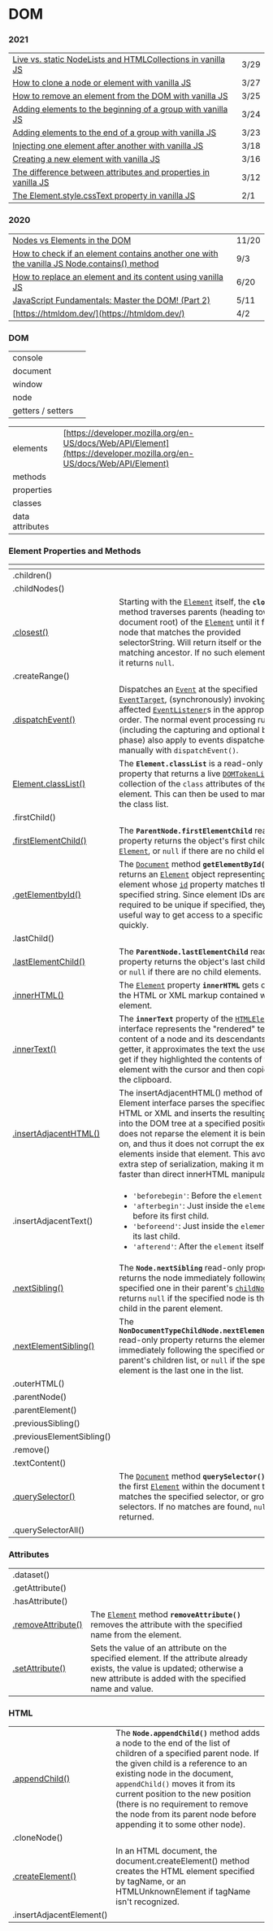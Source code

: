 # DOM

### 2021

|  |  |
| :--- | :--- |
| [Live vs. static NodeLists and HTMLCollections in vanilla JS](https://gomakethings.com/live-vs.-static-nodelists-and-htmlcollections-in-vanilla-js/) | 3/29 |
| [How to clone a node or element with vanilla JS](https://gomakethings.com/how-to-clone-a-node-or-element-with-vanilla-js/) | 3/27 |
| [How to remove an element from the DOM with vanilla JS](https://gomakethings.com/how-to-remove-an-element-from-the-dom-with-vanilla-js/) | 3/25 |
| [Adding elements to the beginning of a group with vanilla JS](https://gomakethings.com/adding-elements-to-the-beginning-of-a-group-with-vanilla-js/) | 3/24 |
| [Adding elements to the end of a group with vanilla JS](https://gomakethings.com/adding-elements-to-the-end-of-a-group-with-vanilla-js/) | 3/23 |
| [Injecting one element after another with vanilla JS](https://gomakethings.com/injecting-one-element-after-another-with-vanilla-js/) | 3/18 |
| [Creating a new element with vanilla JS](https://gomakethings.com/creating-a-new-element-with-vanilla-js/) | 3/16 |
| [The difference between attributes and properties in vanilla JS](https://gomakethings.com/the-difference-between-attributes-and-properties-in-vanilla-js/) | 3/12 |
| [The Element.style.cssText property in vanilla JS](https://gomakethings.com/the-element.style.csstext-property-in-vanilla-js/) | 2/1 |

### 2020

|  |  |
| :--- | :--- |
| [Nodes vs Elements in the DOM](https://medium.com/@issabmsangare/nodes-vs-elements-in-the-dom-1865885d0b9b#:~:text=An%20element%20is%20a%20specific,are%20one%20type%20of%20node.) | 11/20 |
| [How to check if an element contains another one with the vanilla JS Node.contains\(\) method](https://gomakethings.com/how-to-check-if-an-element-contains-another-one-with-the-vanilla-js-node.contains-method/?mc_cid=8a49ef3986&mc_eid=[UNIQID]) | 9/3 |
| [How to replace an element and its content using vanilla JS](https://gomakethings.com/how-to-replace-an-element-and-its-content-using-vanilla-js/?mc_cid=a31a2cd0aa&mc_eid=[UNIQID]) | 6/20 |
| [JavaScript Fundamentals: Master the DOM! \(Part 2\)](https://medium.com/@timothyrobards/javascript-fundamentals-master-the-dom-part-2-bef36405598e) | 5/11 |
| [https://htmldom.dev/](https://htmldom.dev/) | 4/2 |

### DOM

|  |  |
| :--- | :--- |
| console |  |
| document |  |
| window |  |
| node |  |
| getters / setters |  |

|  |  |
| :--- | :--- |
| elements | [https://developer.mozilla.org/en-US/docs/Web/API/Element](https://developer.mozilla.org/en-US/docs/Web/API/Element) |
| methods |  |
| properties |  |
| classes |  |
| data attributes |  |

### Element Properties and Methods

<table>
  <thead>
    <tr>
      <th style="text-align:left"></th>
      <th style="text-align:left"></th>
    </tr>
  </thead>
  <tbody>
    <tr>
      <td style="text-align:left">.children()</td>
      <td style="text-align:left"></td>
    </tr>
    <tr>
      <td style="text-align:left">.childNodes()</td>
      <td style="text-align:left"></td>
    </tr>
    <tr>
      <td style="text-align:left"><a href="https://developer.mozilla.org/en-US/docs/Web/API/Element/closest">.closest()</a>
      </td>
      <td style="text-align:left">Starting with the <a href="https://developer.mozilla.org/en-US/docs/Web/API/Element"><code>Element</code></a> itself,
        the <b><code>closest()</code></b> method traverses parents (heading toward
        the document root) of the <a href="https://developer.mozilla.org/en-US/docs/Web/API/Element"><code>Element</code></a> until
        it finds a node that matches the provided selectorString. Will return itself
        or the matching ancestor. If no such element exists, it returns <code>null</code>.</td>
    </tr>
    <tr>
      <td style="text-align:left">.createRange()</td>
      <td style="text-align:left"></td>
    </tr>
    <tr>
      <td style="text-align:left"><a href="https://developer.mozilla.org/en-US/docs/Web/API/EventTarget/dispatchEvent">.dispatchEvent()</a>
      </td>
      <td style="text-align:left">Dispatches an <a href="https://developer.mozilla.org/en-US/docs/Web/API/Event"><code>Event</code></a> at
        the specified <a href="https://developer.mozilla.org/en-US/docs/Web/API/EventTarget"><code>EventTarget</code></a>,
        (synchronously) invoking the affected <a href="https://developer.mozilla.org/en-US/docs/Web/API/EventListener"><code>EventListener</code></a>s
        in the appropriate order. The normal event processing rules (including
        the capturing and optional bubbling phase) also apply to events dispatched
        manually with <code>dispatchEvent()</code>.</td>
    </tr>
    <tr>
      <td style="text-align:left"><a href="https://developer.mozilla.org/en-US/docs/Web/API/Element/classList">Element.classList()</a>
      </td>
      <td style="text-align:left">The <b><code>Element.classList</code></b> is a read-only property that returns
        a live <a href="https://developer.mozilla.org/en-US/docs/Web/API/DOMTokenList"><code>DOMTokenList</code></a> collection
        of the <code>class</code> attributes of the element. This can then be used
        to manipulate the class list.</td>
    </tr>
    <tr>
      <td style="text-align:left">.firstChild()</td>
      <td style="text-align:left"></td>
    </tr>
    <tr>
      <td style="text-align:left"><a href="https://developer.mozilla.org/en-US/docs/Web/API/ParentNode/firstElementChild">.firstElementChild()</a>
      </td>
      <td style="text-align:left">The <b><code>ParentNode.firstElementChild</code></b> read-only property
        returns the object&apos;s first child <a href="https://developer.mozilla.org/en-US/docs/Web/API/Element"><code>Element</code></a>,
        or <code>null</code> if there are no child elements.</td>
    </tr>
    <tr>
      <td style="text-align:left"><a href="https://developer.mozilla.org/en-US/docs/Web/API/Document/getElementById">.getElementbyId()</a>
      </td>
      <td style="text-align:left">The <a href="https://developer.mozilla.org/en-US/docs/Web/API/Document"><code>Document</code></a> method <b><code>getElementById()</code></b> returns
        an <a href="https://developer.mozilla.org/en-US/docs/Web/API/Element"><code>Element</code></a> object
        representing the element whose <a href="https://developer.mozilla.org/en-US/docs/Web/API/Element/id"><code>id</code></a> property
        matches the specified string. Since element IDs are required to be unique
        if specified, they&apos;re a useful way to get access to a specific element
        quickly.</td>
    </tr>
    <tr>
      <td style="text-align:left">.lastChild()</td>
      <td style="text-align:left"></td>
    </tr>
    <tr>
      <td style="text-align:left"><a href="https://developer.mozilla.org/en-US/docs/Web/API/ParentNode/lastElementChild">.lastElementChild()</a>
      </td>
      <td style="text-align:left">The <b><code>ParentNode.lastElementChild</code></b> read-only property returns
        the object&apos;s last child <a href="https://developer.mozilla.org/en-US/docs/Web/API/Element"><code>Element</code></a> or <code>null</code> if
        there are no child elements.</td>
    </tr>
    <tr>
      <td style="text-align:left"><a href="https://developer.mozilla.org/en-US/docs/Web/API/Element/innerHTML">.innerHTML()</a>
      </td>
      <td style="text-align:left">The <a href="https://developer.mozilla.org/en-US/docs/Web/API/Element"><code>Element</code></a> property <b><code>innerHTML</code></b> gets
        or sets the HTML or XML markup contained within the element.</td>
    </tr>
    <tr>
      <td style="text-align:left"><a href="https://developer.mozilla.org/en-US/docs/Web/API/HTMLElement/innerText">.innerText()</a>
      </td>
      <td style="text-align:left">The <b><code>innerText</code></b> property of the <a href="https://developer.mozilla.org/en-US/docs/Web/API/HTMLElement"><code>HTMLElement</code></a> interface
        represents the &quot;rendered&quot; text content of a node and its descendants.
        As a getter, it approximates the text the user would get if they highlighted
        the contents of the element with the cursor and then copied it to the clipboard.</td>
    </tr>
    <tr>
      <td style="text-align:left"><a href="https://developer.mozilla.org/en-US/docs/Web/API/Element/insertAdjacentHTML">.insertAdjacentHTML()</a>
      </td>
      <td style="text-align:left">The insertAdjacentHTML() method of the Element interface parses the specified
        text as HTML or XML and inserts the resulting nodes into the DOM tree at
        a specified position. It does not reparse the element it is being used
        on, and thus it does not corrupt the existing elements inside that element.
        This avoids the extra step of serialization, making it much faster than
        direct innerHTML manipulation.</td>
    </tr>
    <tr>
      <td style="text-align:left">.insertAdjacentText()</td>
      <td style="text-align:left">
        <p></p>
        <ul>
          <li><code>&apos;beforebegin&apos;</code>: Before the <code>element</code> itself.</li>
          <li><code>&apos;afterbegin&apos;</code>: Just inside the <code>element</code>,
            before its first child.</li>
          <li><code>&apos;beforeend&apos;</code>: Just inside the <code>element</code>,
            after its last child.</li>
          <li><code>&apos;afterend&apos;</code>: After the <code>element</code> itself.</li>
        </ul>
      </td>
    </tr>
    <tr>
      <td style="text-align:left"><a href="https://developer.mozilla.org/en-US/docs/Web/API/Node/nextSibling">.nextSibling()</a>
      </td>
      <td style="text-align:left">The <b><code>Node.nextSibling</code></b> read-only property returns the
        node immediately following the specified one in their parent&apos;s <a href="https://developer.mozilla.org/en-US/docs/Web/API/Node/childNodes"><code>childNodes</code></a>,
        or returns <code>null</code> if the specified node is the last child in the
        parent element.</td>
    </tr>
    <tr>
      <td style="text-align:left"><a href="https://developer.mozilla.org/en-US/docs/Web/API/NonDocumentTypeChildNode/nextElementSibling">.nextElementSibling()</a>
      </td>
      <td style="text-align:left">The <b><code>NonDocumentTypeChildNode.nextElementSibling</code></b> read-only
        property returns the element immediately following the specified one in
        its parent&apos;s children list, or <code>null</code> if the specified element
        is the last one in the list.</td>
    </tr>
    <tr>
      <td style="text-align:left">.outerHTML()</td>
      <td style="text-align:left"></td>
    </tr>
    <tr>
      <td style="text-align:left">.parentNode()</td>
      <td style="text-align:left"></td>
    </tr>
    <tr>
      <td style="text-align:left">.parentElement()</td>
      <td style="text-align:left"></td>
    </tr>
    <tr>
      <td style="text-align:left">.previousSibling()</td>
      <td style="text-align:left"></td>
    </tr>
    <tr>
      <td style="text-align:left">.previousElementSibling()</td>
      <td style="text-align:left"></td>
    </tr>
    <tr>
      <td style="text-align:left">.remove()</td>
      <td style="text-align:left"></td>
    </tr>
    <tr>
      <td style="text-align:left">.textContent()</td>
      <td style="text-align:left"></td>
    </tr>
    <tr>
      <td style="text-align:left"><a href="https://developer.mozilla.org/en-US/docs/Web/API/Document/querySelector">.querySelector()</a>
      </td>
      <td style="text-align:left">The <a href="https://developer.mozilla.org/en-US/docs/Web/API/Document"><code>Document</code></a> method <b><code>querySelector()</code></b> returns
        the first <a href="https://developer.mozilla.org/en-US/docs/Web/API/Element"><code>Element</code></a> within
        the document that matches the specified selector, or group of selectors.
        If no matches are found, <code>null</code> is returned.</td>
    </tr>
    <tr>
      <td style="text-align:left">.querySelectorAll()</td>
      <td style="text-align:left"></td>
    </tr>
  </tbody>
</table>

### Attributes

|  |  |
| :--- | :--- |
| .dataset\(\) |  |
| .getAttribute\(\) |  |
| .hasAttribute\(\) |  |
| [.removeAttribute\(\)](https://developer.mozilla.org/en-US/docs/Web/API/Element/removeAttribute) | The [`Element`](https://developer.mozilla.org/en-US/docs/Web/API/Element) method **`removeAttribute()`** removes the attribute with the specified name from the element. |
| [.setAttribute\(\)](https://developer.mozilla.org/en-US/docs/Web/API/Element/setAttribute) | Sets the value of an attribute on the specified element. If the attribute already exists, the value is updated; otherwise a new attribute is added with the specified name and value. |

### HTML

|  |  |
| :--- | :--- |
| [.appendChild\(\)](https://developer.mozilla.org/en-US/docs/Web/API/Node/appendChild) | The **`Node.appendChild()`** method adds a node to the end of the list of children of a specified parent node. If the given child is a reference to an existing node in the document, `appendChild()` moves it from its current position to the new position \(there is no requirement to remove the node from its parent node before appending it to some other node\). |
| .cloneNode\(\) |  |
| [.createElement\(\)](https://developer.mozilla.org/en-US/docs/Web/API/Document/createElement) | In an HTML document, the document.createElement\(\) method creates the HTML element specified by tagName, or an HTMLUnknownElement if tagName isn't recognized. |
| .insertAdjacentElement\(\) |  |

